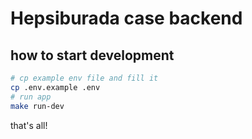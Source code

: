 # Hepsiburada case backend

## how to start development

```sh
# cp example env file and fill it
cp .env.example .env
# run app
make run-dev
```

that's all!